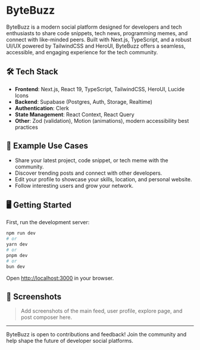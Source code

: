 # ByteBuzz

ByteBuzz is a modern social platform designed for developers and tech enthusiasts to share code snippets, tech news, programming memes, and connect with like-minded peers. Built with Next.js, TypeScript, and a robust UI/UX powered by TailwindCSS and HeroUI, ByteBuzz offers a seamless, accessible, and engaging experience for the tech community.

## 🛠️ Tech Stack

- **Frontend**: Next.js, React 19, TypeScript, TailwindCSS, HeroUI, Lucide Icons
- **Backend**: Supabase (Postgres, Auth, Storage, Realtime)
- **Authentication**: Clerk
- **State Management**: React Context, React Query
- **Other**: Zod (validation), Motion (animations), modern accessibility best practices

## 🌟 Example Use Cases

- Share your latest project, code snippet, or tech meme with the community.
- Discover trending posts and connect with other developers.
- Edit your profile to showcase your skills, location, and personal website.
- Follow interesting users and grow your network.

## 🖥️ Getting Started

First, run the development server:

```bash
npm run dev
# or
yarn dev
# or
pnpm dev
# or
bun dev
```

Open [http://localhost:3000](http://localhost:3000) in your browser.

## 📸 Screenshots

> Add screenshots of the main feed, user profile, explore page, and post composer here.

---

ByteBuzz is open to contributions and feedback! Join the community and help shape the future of developer social platforms.
